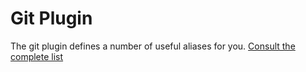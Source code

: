# Git Plugin

The git plugin defines a number of useful aliases for you. [Consult the complete list](git.plugin.bash#L34)

